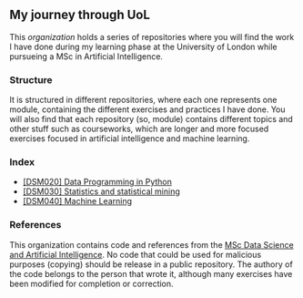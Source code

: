 ## My journey through UoL
This *organization* holds a series of repositories where you will find the work I have done during my learning phase at the University of London while pursueing a MSc in Artificial Intelligence.  

### Structure
It is structured in different repositories, where each one represents one module, containing the different exercises and practices I have done. You will also find that each repository (so, module) contains different topics and other stuff such as courseworks, which are longer and more focused exercises focused in artificial intelligence and machine learning. 

### Index

* [[DSM020] Data Programming in Python](https://github.com/Shunya-University/DSM020-Data-Programming-in-Python)   
* [[DSM030] Statistics and statistical mining](https://github.com/Shunya-University/DSM040-Machine-Learning)
* [[DSM040] Machine Learning](https://github.com/Shunya-University/DSM030-Statistics-and-statistical-mining)

### References
This organization contains code and references from the [MSc Data Science and Artificial Intelligence](https://www.london.ac.uk/msc-data-science-and-artificial-intelligence-structure). No code that could be used for malicious purposes (copying) should be release in a public repository. The authory of the code belongs to the person that wrote it, although many exercises have been modified for completion or correction.
